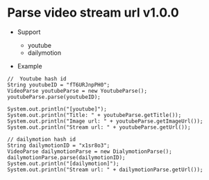 Parse video stream url v1.0.0
========================

* Support
    * youtube
    * dailymotion

* Example
```
//  Youtube hash id
String youtubeID = "fT6URJnpPH0";
VideoParse youtubeParse = new YoutubeParse();
youtubeParse.parse(youtubeID);

System.out.println("[youtube]");
System.out.println("Title: " + youtubeParse.getTitle());
System.out.println("Image url: " + youtubeParse.getImageUrl());
System.out.println("Stream url: " + youtubeParse.getUrl());

// dailymotion hash id
String dailymotionID = "x1sr8o3";
VideoParse dailymotionParse = new DialymotionParse();
dailymotionParse.parse(dailymotionID);
System.out.println("[dailymotion]");
System.out.println("Stream url: " + dailymotionParse.getUrl());
```
